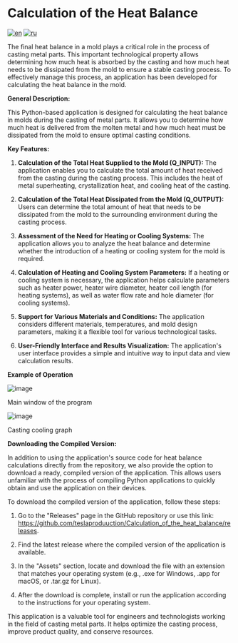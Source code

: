# Calculation of the Heat Balance

[![en](https://img.shields.io/badge/lang-en-red.svg)](https://github.com/jonatasemidio/multilanguage-readme-pattern/blob/master/README_EN.md)
[![ru](https://img.shields.io/badge/lang-ru-yellow.svg)](https://github.com/teslaproduuction/Calculation_of_the_heat_balance/blob/master/README.md)

The final heat balance in a mold plays a critical role in the process of casting metal parts. This important technological property allows determining how much heat is absorbed by the casting and how much heat needs to be dissipated from the mold to ensure a stable casting process. To effectively manage this process, an application has been developed for calculating the heat balance in the mold.

**General Description:**

This Python-based application is designed for calculating the heat balance in molds during the casting of metal parts. It allows you to determine how much heat is delivered from the molten metal and how much heat must be dissipated from the mold to ensure optimal casting conditions.

**Key Features:**

1. **Calculation of the Total Heat Supplied to the Mold (Q_INPUT):** The application enables you to calculate the total amount of heat received from the casting during the casting process. This includes the heat of metal superheating, crystallization heat, and cooling heat of the casting.

2. **Calculation of the Total Heat Dissipated from the Mold (Q_OUTPUT):** Users can determine the total amount of heat that needs to be dissipated from the mold to the surrounding environment during the casting process.

3. **Assessment of the Need for Heating or Cooling Systems:** The application allows you to analyze the heat balance and determine whether the introduction of a heating or cooling system for the mold is required.

4. **Calculation of Heating and Cooling System Parameters:** If a heating or cooling system is necessary, the application helps calculate parameters such as heater power, heater wire diameter, heater coil length (for heating systems), as well as water flow rate and hole diameter (for cooling systems).

5. **Support for Various Materials and Conditions:** The application considers different materials, temperatures, and mold design parameters, making it a flexible tool for various technological tasks.

6. **User-Friendly Interface and Results Visualization:** The application's user interface provides a simple and intuitive way to input data and view calculation results.

**Example of Operation**

![image](https://github.com/teslaproduuction/Calculation_of_the_heat_balance/assets/117762137/448b514c-5017-4273-9262-d090674bf66c)

Main window of the program

![image](https://github.com/teslaproduuction/Calculation_of_the_heat_balance/assets/117762137/54798c94-c938-4b23-9e96-2ab307a97e27)

Casting cooling graph

**Downloading the Compiled Version:**

In addition to using the application's source code for heat balance calculations directly from the repository, we also provide the option to download a ready, compiled version of the application. This allows users unfamiliar with the process of compiling Python applications to quickly obtain and use the application on their devices.

To download the compiled version of the application, follow these steps:

1. Go to the "Releases" page in the GitHub repository or use this link: https://github.com/teslaproduuction/Calculation_of_the_heat_balance/releases.

2. Find the latest release where the compiled version of the application is available.

3. In the "Assets" section, locate and download the file with an extension that matches your operating system (e.g., .exe for Windows, .app for macOS, or .tar.gz for Linux).

4. After the download is complete, install or run the application according to the instructions for your operating system.

This application is a valuable tool for engineers and technologists working in the field of casting metal parts. It helps optimize the casting process, improve product quality, and conserve resources.
